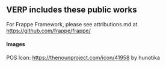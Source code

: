 ## VERP includes these public works

For Frappe Framework, please see attributions.md at https://github.com/frappe/frappe/

#### Images

POS Icon: https://thenounproject.com/icon/41958 by hunotika
